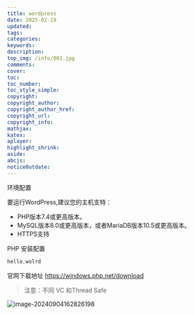 ```yaml
---
title: wordpress
date: 2025-02-19
updated:
tags: 
categories:
keywords:
description:
top_img: /info/001.jpg
comments:
cover:
toc:
toc_number:
toc_style_simple:
copyright:
copyright_author:
copyright_author_href:
copyright_url:
copyright_info:
mathjax:
katex:
aplayer:
highlight_shrink:
aside:
abcjs:
noticeOutdate:
---
```




环境配置

要运行WordPress,建议您的主机支特：

- PHP版本7.4或更高版本。
- MySQL版本8.0或更高版本，或者MariaDB版本10.5或更高版本。
- HTTPS支持

PHP 安装配置

```java
hello,wolrd
```





官网下载地址 https://windows.php.net/download

> 注意：不同 VC 和Thread Safe



![image-20240904162826198](C:\Users\User\AppData\Roaming\Typora\typora-user-images\image-20240904162826198.png)



